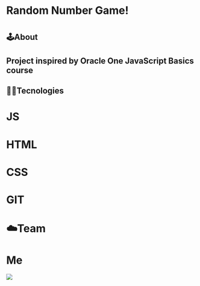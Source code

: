 <h1>Random Number Game!<h1>

<h2>🕹️About<h2>
<p>Project inspired by Oracle One JavaScript Basics course</p>

## 👨‍💻Tecnologies
# JS
# HTML
# CSS
# GIT

# ☁️Team
# Me
<div><img src="https://avatars.githubusercontent.com/u/113449303?v=4"></div>